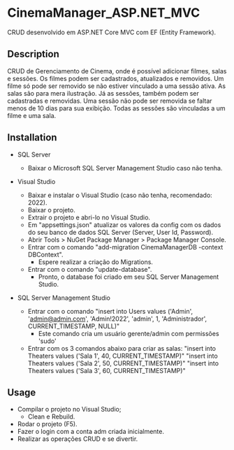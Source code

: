 # CinemaManager_ASP.NET_MVC
CRUD desenvolvido em ASP.NET Core MVC com EF (Entity Framework).

## Description
CRUD de Gerenciamento de Cinema, onde é possível adicionar filmes, salas e sessões. Os filmes podem ser cadastrados, atualizados e removidos. Um filme só pode ser removido se não estiver vinculado a uma sessão ativa. As salas são para mera ilustração. Já as sessões, também podem ser cadastradas e removidas. Uma sessão não pode ser removida se faltar menos de 10 dias para sua exibição. Todas as sessões são vinculadas a um filme e uma sala.

## Installation
- SQL Server
	- Baixar o Microsoft SQL Server Management Studio caso não tenha.

- Visual Studio
	- Baixar e instalar o Visual Studio (caso não tenha, recomendado: 2022).
	- Baixar o projeto.
	- Extrair o projeto e abri-lo no Visual Studio.
	- Em "appsettings.json" atualizar os valores da config com os dados do seu banco de dados SQL Server (Server, User Id, Password).
	- Abrir Tools > NuGet Package Manager > Package Manager Console.
	- Entrar com o comando "add-migration CinemaManagerDB -context DBContext".
		- Espere realizar a criação do Migrations.
	- Entrar com o comando "update-database".
		- Pronto, o database foi criado em seu SQL Server Management Studio.
		
- SQL Server Management Studio
	- Entrar com o comando "insert into Users values ('Admin', 'admin@admin.com', 'Admin!2022', 'admin', 1, 'Administrador', CURRENT_TIMESTAMP, NULL)"
		- Este comando cria um usuário gerente/admin com permissões 'sudo'
	- Entrar com os 3 comandos abaixo para criar as salas:
		"insert into Theaters values ('Sala 1', 40, CURRENT_TIMESTAMP)"
		"insert into Theaters values ('Sala 2', 50, CURRENT_TIMESTAMP)"
		"insert into Theaters values ('Sala 3', 60, CURRENT_TIMESTAMP)"

## Usage
- Compilar o projeto no Visual Studio;
	- Clean e Rebuild.
- Rodar o projeto (F5).
- Fazer o login com a conta adm criada inicialmente.
- Realizar as operações CRUD e se divertir.
